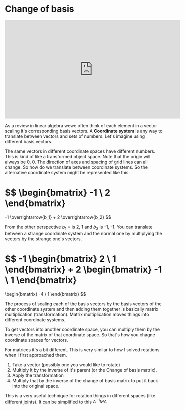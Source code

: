 # Change of basis

<iframe width="560" height="315" src="https://www.youtube.com/embed/P2LTAUO1TdA" frameborder="0" allow="accelerometer; autoplay; clipboard-write; encrypted-media; gyroscope; picture-in-picture" allowfullscreen></iframe>

As a review in linear algebra wewe often think of each element in a vector scaling it's corresponding basis vectors. A **Coordinate system** is any way to translate between vectors and sets of numbers. Let's imagine using different basis vectors. 

The same vectors in different coordinate spaces have different numbers. This is kind of like a transformed object space. Note that the origin will always be 0, 0. The direction of axes and spacing of grid lines can all change. So how do we translate between coordinate systems. So the alternative coordinate system might be represented like this:

$$
\begin{bmatrix}
    -1 \\
    2
\end{bmatrix}
=
-1 \overrightarrow{b_1} 
+ 
2 \overrightarrow{b_2}
$$

From the other perspective $b_1$ = is 2, 1 and $b_2$ is -1, -1. You can translate between a strange coordinate system and the normal one by multiplying the vectors by the strange one's vectors. 

$$
-1 
\begin{bmatrix}
    2 \\
    1
\end{bmatrix}
+ 
2 
\begin{bmatrix}
    -1 \\
    1
\end{bmatrix}
=
\begin{bmatrix}
    -4 \\
    1
\end{bmatrix}
$$

The process of scaling each of the basis vectors by the basis vectors of the other coordinate system and then adding them together is basically matrix multiplication (transformation). Matrix multiplication moves things into different coordinate systems. 

To get vectors into another coordinate space, you can multiply them by the inverse of the matrix of that coordinate space. So that's how you chagne coordinate spaces for vectors. 

For matrices it's a bit different. This is very similar to how I solved rotations when I first approached them. 

1. Take a vector (possibly one you would like to rotate)
2. Multiply it by the inverse of it's parent (or the Change of basis matrix). 
3. Apply the transformation
4. Multiply that by the inverse of the change of basis matrix to put it back into the original space. 

This is a very useful technique for rotation things in different spaces (like different joints). It can be simplified to this $A^{-1}MA$






